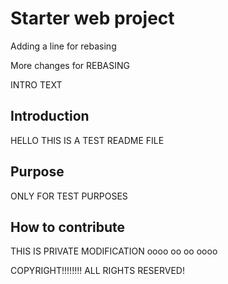 # Starter web project
Adding a line for rebasing

More changes for REBASING

INTRO TEXT
## Introduction
HELLO THIS IS A TEST README FILE
## Purpose
ONLY FOR TEST PURPOSES
## How to contribute
THIS IS PRIVATE
MODIFICATION
oooo
oo
oo
oooo

COPYRIGHT!!!!!!!!
ALL RIGHTS RESERVED!
